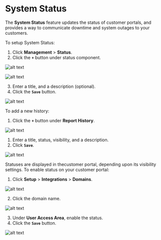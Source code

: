 # System Status

The **System Status** feature updates the status of customer portals, and provides a way to communicate downtime and system outages to your customers.

To setup System Status:

1. Click **Management** > **Status**.
2. Click  the **`+`** button under status component.

![alt text][system-status]

![alt text][system-status-1]

3. Enter a title, and a description (optional).
4. Click the **`Save`** button.

![alt text][system-status-2]

To add a new history:

1. Click the **`+`** button under **Report History**.

![alt text][system-status-3]

1. Enter a title, status, visibility, and a description.
2. Click **`Save`**.

![alt text][system-status-4]

Statuses are displayed in thecustomer portal, depending upon its visibility settings. To enable status on your customer portal:

1. Click **Setup** > **Integrations** > **Domains**.

![alt text][system-status-5]

2. Click the domain name.

![alt text][system-status-6]

3. Under **User Access Area**, enable the status.
4. Click the **`Save`** button.

![alt text][system-status-7]

[system-status]: https://raw.githubusercontent.com/digipigeon/connexcs-user-docs/master/new-images/262.png "system-status"
[system-status-1]: https://raw.githubusercontent.com/digipigeon/connexcs-user-docs/master/new-images/263.png "system-status-1"
[system-status-2]: https://raw.githubusercontent.com/digipigeon/connexcs-user-docs/master/new-images/264.png "system-status-2"
[system-status-3]: https://raw.githubusercontent.com/digipigeon/connexcs-user-docs/master/new-images/265.png "system-status-3"
[system-status-4]: https://raw.githubusercontent.com/digipigeon/connexcs-user-docs/master/new-images/266.png "system-status-4"
[system-status-5]: https://raw.githubusercontent.com/digipigeon/connexcs-user-docs/master/new-images/267.png "system-status-5"
[system-status-6]: https://raw.githubusercontent.com/digipigeon/connexcs-user-docs/master/new-images/268.png "system-status-5"
[system-status-7]: https://raw.githubusercontent.com/digipigeon/connexcs-user-docs/master/new-images/269.png "system-status-5"


